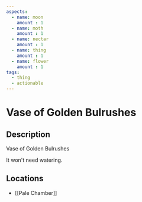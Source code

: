 ```yaml
---
aspects: 
  - name: moon
    amount : 1
  - name: moth
    amount : 1
  - name: nectar
    amount : 1
  - name: thing
    amount : 1
  - name: flower
    amount : 1
tags:
  - thing
  - actionable
---
```


# Vase of Golden Bulrushes

## Description
Vase of Golden Bulrushes

It won't need watering.
## Locations
- [[Pale Chamber]]
